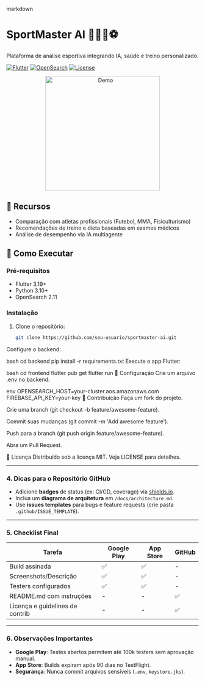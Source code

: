 markdown
# SportMaster AI 🏋️‍♂️🥊⚽

Plataforma de análise esportiva integrando IA, saúde e treino personalizado.

[![Flutter](https://img.shields.io/badge/Flutter-3.19-blue?logo=flutter)](https://flutter.dev)
[![OpenSearch](https://img.shields.io/badge/OpenSearch-2.11-orange?logo=opensearch)](https://opensearch.org)
[![License](https://img.shields.io/badge/License-MIT-green)](LICENSE)

<p align="center">
  <img src="assets/app_demo.gif" width="300" alt="Demo">
</p>

## 📱 Recursos
- Comparação com atletas profissionais (Futebol, MMA, Fisiculturismo)
- Recomendações de treino e dieta baseadas em exames médicos
- Análise de desempenho via IA multiagente

## 🚀 Como Executar

### Pré-requisitos
- Flutter 3.19+
- Python 3.10+
- OpenSearch 2.11

### Instalação
1. Clone o repositório:
   ```bash
   git clone https://github.com/seu-usuario/sportmaster-ai.git
Configure o backend:

bash
cd backend
pip install -r requirements.txt
Execute o app Flutter:

bash
cd frontend
flutter pub get
flutter run
🔧 Configuração
Crie um arquivo .env no backend:

env
OPENSEARCH_HOST=your-cluster.aos.amazonaws.com
FIREBASE_API_KEY=your-key
🤝 Contribuição
Faça um fork do projeto.

Crie uma branch (git checkout -b feature/awesome-feature).

Commit suas mudanças (git commit -m 'Add awesome feature').

Push para a branch (git push origin feature/awesome-feature).

Abra um Pull Request.

📄 Licença
Distribuído sob a licença MIT. Veja LICENSE para detalhes.


---

### **4. Dicas para o Repositório GitHub**
- Adicione **badges** de status (ex: CI/CD, coverage) via [shields.io](https://shields.io).
- Inclua um **diagrama de arquitetura** em `/docs/architecture.md`.
- Use **issues templates** para bugs e feature requests (crie pasta `.github/ISSUE_TEMPLATE`).

---

### **5. Checklist Final**

| Tarefa                          | Google Play | App Store | GitHub |
|---------------------------------|-------------|-----------|--------|
| Build assinada                  | ✅          | ✅        | -      |
| Screenshots/Descrição           | ✅          | ✅        | -      |
| Testers configurados            | ✅          | ✅        | -      |
| README.md com instruções        | -           | -         | ✅     |
| Licença e guidelines de contrib | -           | -         | ✅     |

---

### **6. Observações Importantes**
- **Google Play**: Testes abertos permitem até 100k testers sem aprovação manual.
- **App Store**: Builds expiram após 90 dias no TestFlight.
- **Segurança**: Nunca commit arquivos sensíveis (`.env`, `keystore.jks`).
